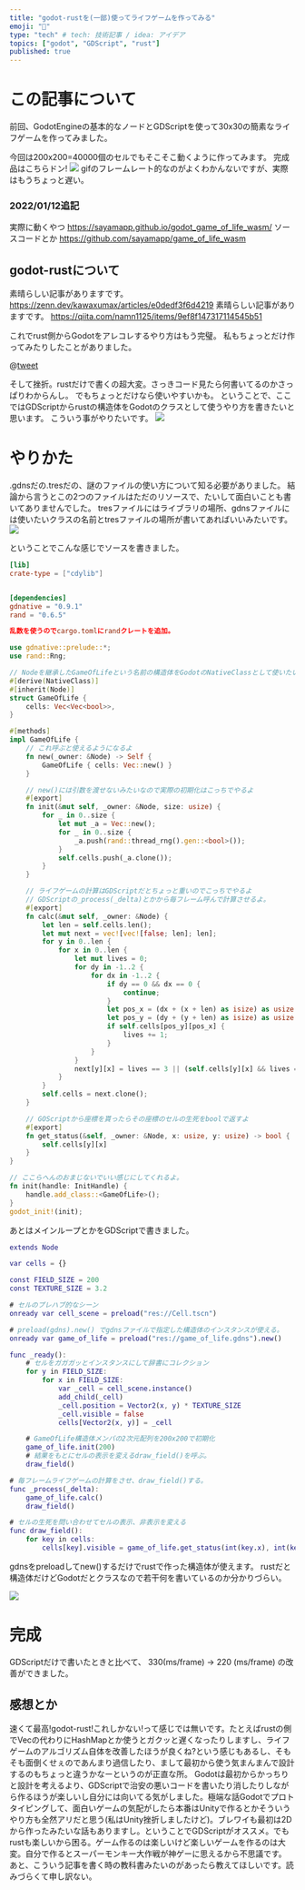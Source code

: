 ```yaml
---
title: "godot-rustを(一部)使ってライフゲームを作ってみる"
emoji: "🦀"
type: "tech" # tech: 技術記事 / idea: アイデア
topics: ["godot", "GDScript", "rust"]
published: true
---
```



# この記事について
前回、GodotEngineの基本的なノードとGDScriptを使って30x30の簡素なライフゲームを作ってみました。

今回は200x200=40000個のセルでもそこそこ動くように作ってみます。
完成品はこちらドン!
![](/images/article2/20220104gol.gif)
gifのフレームレート的なのがよくわかんないですが、実際はもうちょっと遅い。

### 2022/01/12追記
実際に動くやつ https://sayamapp.github.io/godot_game_of_life_wasm/
ソースコードとか https://github.com/sayamapp/game_of_life_wasm

## godot-rustについて
素晴らしい記事がありますです。
https://zenn.dev/kawaxumax/articles/e0dedf3f6d4219
素晴らしい記事がありますです。
https://qiita.com/namn1125/items/9ef8f147317114545b51

これでrust側からGodotをアレコレするやり方はもう完璧。
私もちょっとだけ作ってみたりしたことがありました。

@[tweet](https://twitter.com/sayamapp/status/1455460569994063876)

そして挫折。rustだけで書くの超大変。さっきコード見たら何書いてるのかさっぱりわからんし。
でもちょっとだけなら使いやすいかも。
ということで、ここではGDScriptからrustの構造体をGodotのクラスとして使うやり方を書きたいと思います。
こういう事がやりたいです。
![](/images/article2/1.png)

# やりかた
.gdnsだの.tresだの、謎のファイルの使い方について知る必要がありました。
結論から言うとこの2つのファイルはただのリソースで、たいして面白いことも書いてありませんでした。
tresファイルにはライブラリの場所、gdnsファイルには使いたいクラスの名前とtresファイルの場所が書いてあればいいみたいです。
![](/images/article2/2.png)

ということでこんな感じでソースを書きました。

```toml:cargo.toml
[lib]
crate-type = ["cdylib"]


[dependencies]
gdnative = "0.9.1"
rand = "0.6.5"

乱数を使うのでcargo.tomlにrandクレートを追加。
```

```rust:lib.rs
use gdnative::prelude::*;
use rand::Rng;

// Nodeを継承したGameOfLifeという名前の構造体をGodotのNativeClassとして使いたい!
#[derive(NativeClass)]
#[inherit(Node)]
struct GameOfLife {
    cells: Vec<Vec<bool>>,
}

#[methods]
impl GameOfLife {
    // これ呼ぶと使えるようになるよ
    fn new(_owner: &Node) -> Self { 
        GameOfLife { cells: Vec::new() }
    }

    // new()には引数を渡せないみたいなので実際の初期化はこっちでやるよ
    #[export]
    fn init(&mut self, _owner: &Node, size: usize) {
        for _ in 0..size {
            let mut _a = Vec::new();
            for _ in 0..size {
                _a.push(rand::thread_rng().gen::<bool>());
            }
            self.cells.push(_a.clone());
        }
    }

    // ライフゲームの計算はGDScriptだとちょっと重いのでこっちでやるよ
    // GDScriptの_process(_delta)とかから毎フレーム呼んで計算させるよ。
    #[export]
    fn calc(&mut self, _owner: &Node) {
        let len = self.cells.len();
        let mut next = vec![vec![false; len]; len];
        for y in 0..len {
            for x in 0..len {
                let mut lives = 0;
                for dy in -1..2 {
                    for dx in -1..2 {
                        if dy == 0 && dx == 0 {
                            continue;
                        }
                        let pos_x = (dx + (x + len) as isize) as usize % len;
                        let pos_y = (dy + (y + len) as isize) as usize % len;
                        if self.cells[pos_y][pos_x] {
                            lives += 1;
                        }
                    }
                }
                next[y][x] = lives == 3 || (self.cells[y][x] && lives == 2);
            }
        }
        self.cells = next.clone();
    }

    // GOScriptから座標を貰ったらその座標のセルの生死をboolで返すよ
    #[export]
    fn get_status(&self, _owner: &Node, x: usize, y: usize) -> bool {
        self.cells[y][x]
    }
}

// ここらへんのおまじないでいい感じにしてくれるよ。
fn init(handle: InitHandle) {
    handle.add_class::<GameOfLife>();
}
godot_init!(init);
```

あとはメインループとかをGDScriptで書きました。

```gdscript:Main.gd
extends Node

var cells = {}

const FIELD_SIZE = 200
const TEXTURE_SIZE = 3.2

# セルのプレハブ的なシーン
onready var cell_scene = preload("res://Cell.tscn")

# preload(gdns).new() でgdnsファイルで指定した構造体のインスタンスが使える。
onready var game_of_life = preload("res://game_of_life.gdns").new()

func _ready():
    # セルをガガガッとインスタンスにして辞書にコレクション
	for y in FIELD_SIZE:
		for x in FIELD_SIZE:
			var _cell = cell_scene.instance()
			add_child(_cell)
			_cell.position = Vector2(x, y) * TEXTURE_SIZE
			_cell.visible = false
			cells[Vector2(x, y)] = _cell

    # GameOfLife構造体メンバの2次元配列を200x200で初期化
	game_of_life.init(200)
    # 結果をもとにセルの表示を変えるdraw_field()を呼ぶ。
	draw_field()

# 毎フレームライフゲームの計算をさせ、draw_field()する。
func _process(_delta):
	game_of_life.calc()
	draw_field()

# セルの生死を問い合わせてセルの表示、非表示を変える
func draw_field():
	for key in cells:
		cells[key].visible = game_of_life.get_status(int(key.x), int(key.y))
```

gdnsをpreloadしてnew()するだけでrustで作った構造体が使えます。
rustだと構造体だけどGodotだとクラスなので若干何を書いているのか分かりづらい。

![](/images/article2/4.png)

# 完成 
GDScriptだけで書いたときと比べて、
330(ms/frame) -> 220 (ms/frame) の改善ができました。

## 感想とか
速くて最高!godot-rust!これしかない!って感じでは無いです。たとえばrustの側でVecの代わりにHashMapとか使うとガクッと遅くなったりしますし、ライフゲームのアルゴリズム自体を改善したほうが良くね?という感じもあるし、そもそも面倒くせぇのであんまり過信したり、まして最初から使う気まんまんで設計するのもちょっと違うかなーというのが正直な所。
Godotは最初からかっちりと設計を考えるより、GDScriptで治安の悪いコードを書いたり消したりしながら作るほうが楽しいし自分には向いてる気がしました。極端な話Godotでプロトタイピングして、面白いゲームの気配がしたら本番はUnityで作るとかそういうやり方も全然アリだと思う(私はUnity挫折しましたけど)。ブレワイも最初は2Dから作ったみたいな話もありますし。ということでGDScriptがオススメ。でもrustも楽しいから困る。ゲーム作るのは楽しいけど楽しいゲームを作るのは大変。自分で作るとスーパーモンキー大作戦が神ゲーに思えるから不思議です。
あと、こういう記事を書く時の教科書みたいのがあったら教えてほしいです。読みづらくて申し訳ない。